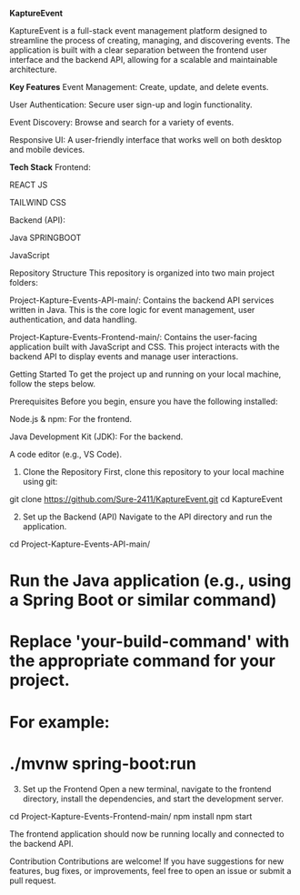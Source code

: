 **KaptureEvent**

KaptureEvent is a full-stack event management platform designed to streamline the process of creating, managing, and discovering events. The application is built with a clear separation between the frontend user interface and the backend API, allowing for a scalable and maintainable architecture.

**Key Features**
Event Management: Create, update, and delete events.

User Authentication: Secure user sign-up and login functionality.

Event Discovery: Browse and search for a variety of events.

Responsive UI: A user-friendly interface that works well on both desktop and mobile devices.

**Tech Stack**
Frontend: 

REACT JS

TAILWIND CSS

Backend (API):

Java SPRINGBOOT

JavaScript

Repository Structure
This repository is organized into two main project folders:

Project-Kapture-Events-API-main/: Contains the backend API services written in Java. This is the core logic for event management, user authentication, and data handling.

Project-Kapture-Events-Frontend-main/: Contains the user-facing application built with JavaScript and CSS. This project interacts with the backend API to display events and manage user interactions.

Getting Started
To get the project up and running on your local machine, follow the steps below.

Prerequisites
Before you begin, ensure you have the following installed:

Node.js & npm: For the frontend.

Java Development Kit (JDK): For the backend.

A code editor (e.g., VS Code).

1. Clone the Repository
First, clone this repository to your local machine using git:

git clone https://github.com/Sure-2411/KaptureEvent.git
cd KaptureEvent

2. Set up the Backend (API)
Navigate to the API directory and run the application.

cd Project-Kapture-Events-API-main/
# Run the Java application (e.g., using a Spring Boot or similar command)
# Replace 'your-build-command' with the appropriate command for your project.
# For example:
# ./mvnw spring-boot:run

3. Set up the Frontend
Open a new terminal, navigate to the frontend directory, install the dependencies, and start the development server.

cd Project-Kapture-Events-Frontend-main/
npm install
npm start

The frontend application should now be running locally and connected to the backend API.

Contribution
Contributions are welcome! If you have suggestions for new features, bug fixes, or improvements, feel free to open an issue or submit a pull request.
